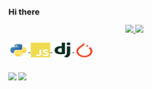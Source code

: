### Hi there 
<div align="center">
  <a href="https://github.com/joaomxm">
<!--   <img height="180em" src="https://github-readme-stats.vercel.app/api?username=joaomxm&show_icons=true&theme=dracula&include_all_commits=true&count_private=true"/> -->
    <img height="180em" src="https://github-readme-stats.vercel.app/api?username=joaomxm&show_icons=true&theme=github_dark"/>
  <img height="180em" src="https://github-readme-stats.vercel.app/api/top-langs/?username=joaomxm&layout=compact&langs_count=7&theme=github_dark"/>
</div>
  
  <div style="display: inline_block"><br>
  <img align="center" alt="Jmxm-Python" height="30" width="40" src="https://raw.githubusercontent.com/devicons/devicon/master/icons/python/python-original.svg">
  <img align="center" alt="Jmxm-Js" height="30" width="40" src="https://raw.githubusercontent.com/devicons/devicon/master/icons/javascript/javascript-plain.svg">
  <img align="center" alt="Jmxm-Django" height="30" width="40" src="https://github.com/devicons/devicon/blob/master/icons/django/django-plain.svg">
  <img align="center" alt="Jmxm-Pytorch" height="30" width="40" src="https://github.com/devicons/devicon/blob/master/icons/pytorch/pytorch-original.svg">
    
    
  ##
    
<div> 
  <a href="https://www.linkedin.com/in/joao-vitor-maximo/" target="_blank"><img src="https://img.shields.io/badge/-LinkedIn-%230077B5?style=for-the-badge&logo=linkedin&logoColor=white" target="_blank"></a> 
  <a href="https://medium.com/@joaovmaximo" target="_blank"><img src="https://img.shields.io/badge/Medium-12100E?style=for-the-badge&logo=medium&logoColor=white" target="_blank"></a> 
 
<!-- ![Snake animation](https://github.com/joaomxm/joaomxm/blob/output/github-contribution-grid-snake.svg) -->
 
</div>

<!--
**joaomxm/joaomxm** is a ✨ _special_ ✨ repository because its `README.md` (this file) appears on your GitHub profile.

Here are some ideas to get you started:

- 🔭 I’m currently working on ...
- 🌱 I’m currently learning ...
- 👯 I’m looking to collaborate on ...
- 🤔 I’m looking for help with ...
- 💬 Ask me about ...
- 📫 How to reach me: ...
- 😄 Pronouns: ...
- ⚡ Fun fact: ...
-->

